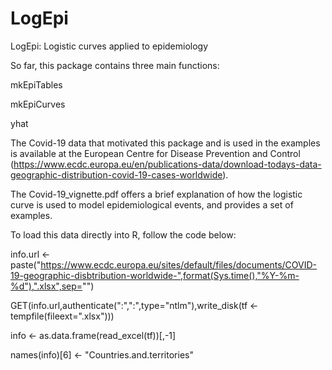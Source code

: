 # LogEpi
LogEpi: Logistic curves applied to epidemiology


So far, this package contains three main functions:

mkEpiTables

mkEpiCurves

yhat


The Covid-19 data that motivated this package and is used in the examples is available at the European Centre for Disease Prevention and Control (https://www.ecdc.europa.eu/en/publications-data/download-todays-data-geographic-distribution-covid-19-cases-worldwide).

The Covid-19_vignette.pdf offers a brief explanation of how the logistic curve is used to model epidemiological events, and provides a set of examples.


To load this data directly into R, follow the code below:

info.url <- paste("https://www.ecdc.europa.eu/sites/default/files/documents/COVID-19-geographic-disbtribution-worldwide-",format(Sys.time(),"%Y-%m-%d"),".xlsx",sep="")

GET(info.url,authenticate(":",":",type="ntlm"),write_disk(tf <- tempfile(fileext=".xlsx")))

info <- as.data.frame(read_excel(tf))[,-1]

names(info)[6] <- "Countries.and.territories"
